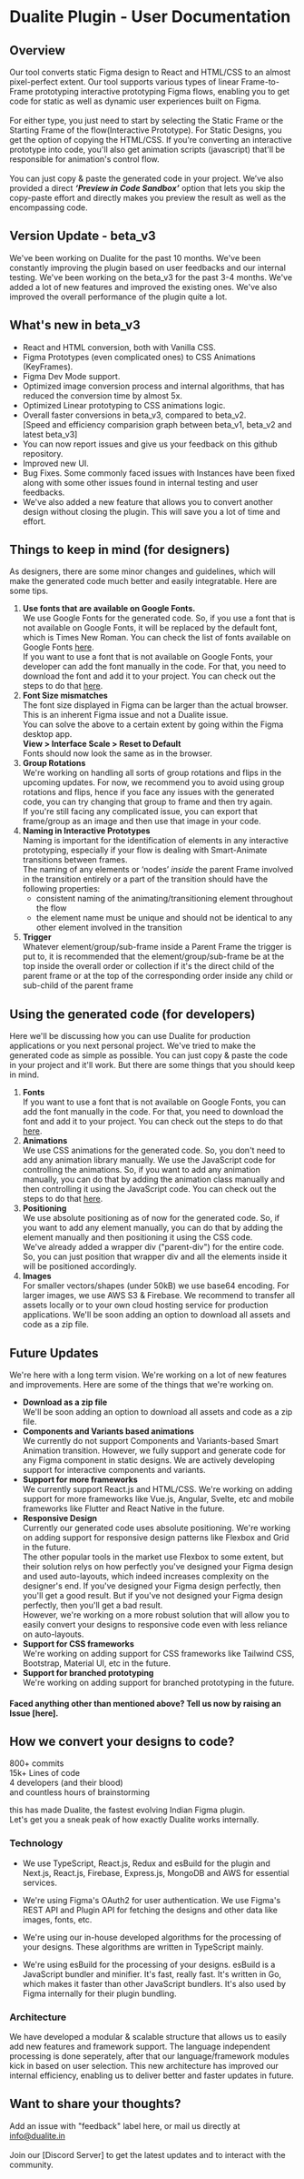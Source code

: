 # Dualite Plugin - User Documentation

## Overview

Our tool converts static Figma design to React and HTML/CSS to an almost pixel-perfect extent. Our tool supports various types of linear Frame-to-Frame prototyping interactive prototyping Figma flows, enabling you to get code for static as well as dynamic user experiences built on Figma.
<br><br>
For either type, you just need to start by selecting the Static Frame or the Starting Frame of the flow(Interactive Prototype). For Static Designs, you get the option of copying the HTML/CSS. If you’re converting an interactive prototype into code, you'll also get animation scripts (javascript) that'll be responsible for animation's control flow.
<br>
<br>
You can just copy & paste the generated code in your project.
We’ve also provided a direct **_‘Preview in Code Sandbox’_** option that lets you skip the copy-paste effort and directly makes you preview the result as well as the encompassing code.

## Version Update - beta_v3

We've been working on Dualite for the past 10 months. We've been constantly improving the plugin based on user feedbacks and our internal testing. We've been working on the beta_v3 for the past 3-4 months. We've added a lot of new features and improved the existing ones. We've also improved the overall performance of the plugin quite a lot.

## What's new in beta_v3

- React and HTML conversion, both with Vanilla CSS.
- Figma Prototypes (even complicated ones) to CSS Animations (KeyFrames).
- Figma Dev Mode support.
- Optimized image conversion process and internal algorithms, that has reduced the conversion time by almost 5x.
- Optimized Linear prototyping to CSS animations logic.
- Overall faster conversions in beta_v3, compared to beta_v2.
  <br>[Speed and efficiency comparision graph between beta_v1, beta_v2 and latest beta_v3] <br>
- You can now report issues and give us your feedback on this github repository.
- Improved new UI.
- Bug Fixes. Some commonly faced issues with Instances have been fixed along with some other issues found in internal testing and user feedbacks.
- We've also added a new feature that allows you to convert another design without closing the plugin. This will save you a lot of time and effort.

## Things to keep in mind (for designers)

As designers, there are some minor changes and guidelines, which will make the generated code much better and easily integratable. Here are some tips.

1. **Use fonts that are available on Google Fonts.**<br>
   We use Google Fonts for the generated code. So, if you use a font that is not available on Google Fonts, it will be replaced by the default font, which is Times New Roman. You can check the list of fonts available on Google Fonts [here](https://fonts.google.com/).
   <br> If you want to use a font that is not available on Google Fonts, your developer can add the font manually in the code. For that, you need to download the font and add it to your project. You can check out the steps to do that [here](https://www.w3schools.com/css/css3_fonts.asp).
2. **Font Size mismatches**<br>
   The font size displayed in Figma can be larger than the actual browser. This is an inherent Figma issue and not a Dualite issue. <br>
   You can solve the above to a certain extent by going within the Figma desktop app.  <br>
   **View > Interface Scale > Reset to Default**
   <br>
   Fonts should now look the same as in the browser.
3. **Group Rotations**<br>
   We're working on handling all sorts of group rotations and flips in the upcoming updates. For now, we recommend you to avoid using group rotations and flips, hence if you face any issues with the generated code, you can try changing that group to frame and then try again.<br>
   If you're still facing any complicated issue, you can export that frame/group as an image and then use that image in your code.
4. **Naming in Interactive Prototypes**<br>
   Naming is important for the identification of elements in any interactive prototyping, especially if your flow is dealing with Smart-Animate transitions between frames.
   <br>
   The naming of any elements or ‘nodes’ _inside_ the parent Frame involved in the transition entirely or a part of the transition should have the following properties:
   - consistent naming of the animating/transitioning element throughout the flow
   - the element name must be unique and should not be identical to any other element involved in the transition
5. **Trigger**<br>
   Whatever element/group/sub-frame inside a Parent Frame the trigger is put to, it is recommended that the element/group/sub-frame be at the top inside the overall order or collection if it's the direct child of the parent frame or at the top of the corresponding order inside any child or sub-child of the parent frame

## Using the generated code (for developers)

Here we'll be discussing how you can use Dualite for production applications or you next personal project. We've tried to make the generated code as simple as possible. You can just copy & paste the code in your project and it'll work. But there are some things that you should keep in mind.

1. **Fonts** <br>
   If you want to use a font that is not available on Google Fonts, you can add the font manually in the code. For that, you need to download the font and add it to your project. You can check out the steps to do that [here](https://www.w3schools.com/css/css3_fonts.asp). <br>
2. **Animations**<br>
   We use CSS animations for the generated code. So, you don't need to add any animation library manually. We use the JavaScript code for controlling the animations. So, if you want to add any animation manually, you can do that by adding the animation class manually and then controlling it using the JavaScript code. You can check out the steps to do that [here](https://www.w3schools.com/css/css3_animations.asp).
3. **Positioning**<br>
   We use absolute positioning as of now for the generated code. So, if you want to add any element manually, you can do that by adding the element manually and then positioning it using the CSS code.
   <br>
   We've already added a wrapper div ("parent-div") for the entire code. So, you can just position that wrapper div and all the elements inside it will be positioned accordingly.
4. **Images**<br>
   For smaller vectors/shapes (under 50kB) we use base64 encoding. For larger images, we use AWS S3 & Firebase. We recommend to transfer all assets locally or to your own cloud hosting service for production applications. We'll be soon adding an option to download all assets and code as a zip file.
   <br>

## Future Updates

We're here with a long term vision. We're working on a lot of new features and improvements. Here are some of the things that we're working on.

- **Download as a zip file** <br>
  We'll be soon adding an option to download all assets and code as a zip file.
- **Components and Variants based animations** <br>
  We currently do not support Components and Variants-based Smart Animation transition. However, we fully support and generate code for any Figma component in static designs. We are actively developing support for interactive components and variants.
- **Support for more frameworks** <br>
  We currently support React.js and HTML/CSS. We're working on adding support for more frameworks like Vue.js, Angular, Svelte, etc and mobile frameworks like Flutter and React Native in the future.
- **Responsive Design** <br>
  Currently our generated code uses absolute positioning. We're working on adding support for responsive design patterns like Flexbox and Grid in the future. <br>
  The other popular tools in the market use Flexbox to some extent, but their solution relys on how perfectly you've designed your Figma design and used auto-layouts, which indeed increases complexity on the designer's end. If you've designed your Figma design perfectly, then you'll get a good result. But if you've not designed your Figma design perfectly, then you'll get a bad result. <br>
  However, we're working on a more robust solution that will allow you to easily convert your designs to responsive code even with less reliance on auto-layouts.
- **Support for CSS frameworks** <br>
  We're working on adding support for CSS frameworks like Tailwind CSS, Bootstrap, Material UI, etc in the future.
- **Support for branched prototyping** <br>
  We're working on adding support for branched prototyping in the future.

#### Faced anything other than mentioned above? Tell us now by raising an Issue [here].

## How we convert your designs to code?

800+ commits <br>
15k+ Lines of code <br>
4 developers (and their blood) <br>
and countless hours of brainstorming<br>

this has made Dualite, the fastest evolving Indian Figma plugin.
<br>Let's get you a sneak peak of how exactly Dualite works internally.

### Technology

- We use TypeScript, React.js, Redux and esBuild for the plugin and Next.js, React.js, Firebase, Express.js, MongoDB and AWS for essential services.

- We're using Figma's OAuth2 for user authentication. We use Figma's REST API and Plugin API for fetching the designs and other data like images, fonts, etc.

- We're using our in-house developed algorithms for the processing of your designs. These algorithms are written in TypeScript mainly.

- We're using esBuild for the processing of your designs. esBuild is a JavaScript bundler and minifier. It's fast, really fast. It's written in Go, which makes it faster than other JavaScript bundlers. It's also used by Figma internally for their plugin bundling.

### Architecture

We have developed a modular & scalable structure that allows us to easily add new features and framework support. The language independent processing is done seperately, after that our language/framework modules kick in based on user selection. This new architecture has improved our internal efficiency, enabling us to deliver better and faster updates in future.

## Want to share your thoughts?

Add an issue with "feedback" label here, or mail us directly at info@dualite.in
<br><br>
Join our [Discord Server] to get the latest updates and to interact with the community.
